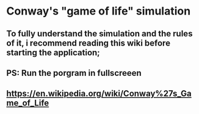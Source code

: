 # Conway's "game of life" simulation

## To fully understand the simulation and the rules of it, i recommend reading this wiki before starting the application;
## PS: Run the porgram in fullscreeen
## https://en.wikipedia.org/wiki/Conway%27s_Game_of_Life
